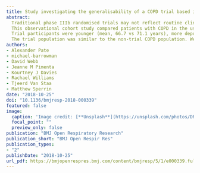 ```yaml
---
title: Study investigating the generalisability of a COPD trial based in primary care (Salford Lung Study) and the presence of a Hawthorne effect
abstract:
  Traditional phase IIIb randomised trials may not reflect routine clinical practice. The Salford Lung Study in chronic       obstructive pulmonary disease (SLS COPD) allowed broad inclusion criteria and followed patients in routine practice. We assessed whether SLS COPD approximated the England COPD population and evidence for a Hawthorne effect.
  This observational cohort study compared patients with COPD in the usual care arm of SLS COPD (2012-2014) with matched non-trial patients with COPD in England from the Clinical Practice Research Datalink database. Generalisability was explored with baseline demographics, clinical and treatment variables; outcomes included COPD exacerbations in adjusted models and pretrial versus peritrial comparisons.
  Trial participants were younger (mean, 66.7 vs 71.1 years), more deprived (most deprived quintile, 51.5% vs 21.4%), more current smokers (47.5% vs 32.1%), with more severe Global initiative for chronic Obstructive Lung Disease stages but less comorbidity than non-trial patients. There were no material differences in other characteristics. Acute COPD exacerbation rates were high in the trial population (98.37th percentile).
  The trial population was similar to the non-trial COPD population. We observed some evidence of a Hawthorne effect, with more exacerbations recorded in trial patients; however, the largest effect was observed through behavioural changes in patients and general practitioner coding practices.
authors:
- Alexander Pate
- michael-barrowman
- David Webb
- Jeanne M Pimenta
- Kourtney J Davies
- Rachael Williams
- Tjeerd Van Staa
- Matthew Sperrin
date: "2018-10-25"
doi: "10.1136/bmjresp-2018-000339"
featured: false
image:
  caption: 'Image credit: [**Unsplash**](https://unsplash.com/photos/DRuRd3-04lk)'
  focal_point: ""
  preview_only: false
publication: "BMJ Open Respiratory Research"
publication_short: "BMJ Open Respir Res"
publication_types:
- "2"
publishDate: "2018-10-25"
url_pdf: https://bmjopenrespres.bmj.com/content/bmjresp/5/1/e000339.full.pdf
---
```

